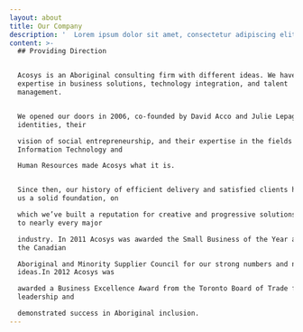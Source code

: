 ```yaml
---
layout: about
title: Our Company
description: '  Lorem ipsum dolor sit amet, consectetur adipiscing elit. Phasellus sit amet iaculis elit. Nam semper ut arcu non placerat. Praesent nibh massa varius.'
content: >-
  ## Providing Direction


  Acosys is an Aboriginal consulting firm with different ideas. We have
  expertise in business solutions, technology integration, and talent
  management.


  We opened our doors in 2006, co-founded by David Acco and Julie Lepage. Their
  identities, their

  vision of social entrepreneurship, and their expertise in the fields of
  Information Technology and

  Human Resources made Acosys what it is.


  Since then, our history of efficient delivery and satisfied clients has given
  us a solid foundation, on

  which we’ve built a reputation for creative and progressive solutions catering
  to nearly every major

  industry. In 2011 Acosys was awarded the Small Business of the Year award by
  the Canadian

  Aboriginal and Minority Supplier Council for our strong numbers and new
  ideas.In 2012 Acosys was

  awarded a Business Excellence Award from the Toronto Board of Trade for our
  leadership and

  demonstrated success in Aboriginal inclusion.
---
```


